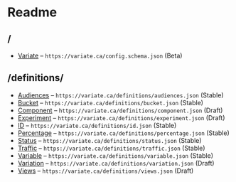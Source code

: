 # Readme

## /

- [Variate](./variate.schema.md) – `https://variate.ca/config.schema.json` (Beta)

## /definitions/

- [Audiences](./definitions/audiences.schema.md) – `https://variate.ca/definitions/audiences.json` (Stable)
- [Bucket](./definitions/bucket.schema.md) – `https://variate.ca/definitions/bucket.json` (Stable)
- [Component](./definitions/component.schema.md) – `https://variate.ca/definitions/component.json` (Draft)
- [Experiment](./definitions/experiment.schema.md) – `https://variate.ca/definitions/experiment.json` (Draft)
- [ID](./definitions/id.schema.md) – `https://variate.ca/definitions/id.json` (Stable)
- [Percentage](./definitions/percentage.schema.md) – `https://variate.ca/definitions/percentage.json` (Stable)
- [Status](./definitions/status.schema.md) – `https://variate.ca/definitions/status.json` (Stable)
- [Traffic](./definitions/traffic.schema.md) – `https://variate.ca/definitions/traffic.json` (Stable)
- [Variable](./definitions/variable.schema.md) – `https://variate.ca/definitions/variable.json` (Stable)
- [Variation](./definitions/variation.schema.md) – `https://variate.ca/definitions/variation.json` (Draft)
- [Views](./definitions/views.schema.md) – `https://variate.ca/definitions/views.json` (Draft)
